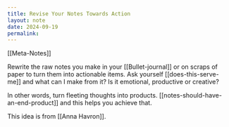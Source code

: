```yaml
---
title: Revise Your Notes Towards Action
layout: note
date: 2024-09-19
permalink:
---
```


[[Meta-Notes]]

Rewrite the raw notes you make in your [[Bullet-journal]] or on scraps of paper to turn them into actionable items. Ask yourself [[does-this-serve-me]] and what can I make from it? Is it emotional, productive or creative? 

In other words, turn fleeting thoughts into products. [[notes-should-have-an-end-product]] and this helps you achieve that.

This idea is from [[Anna Havron]].


